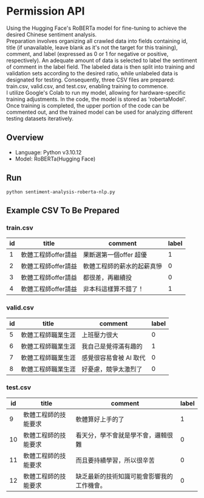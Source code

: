# Permission API
Using the Hugging Face's RoBERTa model for fine-tuning to achieve the desired Chinese sentiment analysis.  
Preparation involves organizing all crawled data into fields containing id, title (if unavailable, leave blank as it's not the target for this training), comment, and label (expressed as 0 or 1 for negative or positive, respectively). An adequate amount of data is selected to label the sentiment of comment in the label field. The labeled data is then split into training and validation sets according to the desired ratio, while unlabeled data is designated for testing. Consequently, three CSV files are prepared: train.csv, valid.csv, and test.csv, enabling training to commence.  
I utilize Google's Colab to run my model, allowing for hardware-specific training adjustments. In the code, the model is stored as 'robertaModel'. Once training is completed, the upper portion of the code can be commented out, and the trained model can be used for analyzing different testing datasets iteratively.  

## Overview

- Language: Python v3.10.12
- Model: RoBERTa(Hugging Face)

## Run

```
python sentiment-analysis-roberta-nlp.py
```


## Example CSV To Be Prepared

### train.csv

| id | title                | comment                                      | label |
|----|----------------------|----------------------------------------------|-------|
| 1  | 軟體工程師offer請益   | 果斷選第一個offer 超優                        | 1     |
| 2  | 軟體工程師offer請益   | 軟體工程師的薪水的起薪真慘                     | 0     |
| 3  | 軟體工程師offer請益   | 都很差，再繼續投                              | 0     |
| 4  | 軟體工程師offer請益   | 非本科這樣算不錯了！                          | 1     |

### valid.csv

| id | title                | comment                                      | label |
|----|----------------------|----------------------------------------------|-------|
| 5  | 軟體工程師職業生涯     | 上班壓力很大                                  | 0     |
| 6  | 軟體工程師職業生涯     | 我自己是覺得滿有趣的                           | 1     |
| 7  | 軟體工程師職業生涯     | 感覺很容易會被 AI 取代                        | 0     |
| 8  | 軟體工程師職業生涯     | 好憂慮，競爭太激烈了                          | 0     |

### test.csv

| id | title                | comment                                      | label |
|----|----------------------|----------------------------------------------|-------|
| 9  | 軟體工程師的技能要求   | 軟體算好上手的了                              | 1     |
| 10 | 軟體工程師的技能要求   | 看天分，學不會就是學不會，邏輯很難              | 0     |
| 11 | 軟體工程師的技能要求   | 而且要持續學習，所以很辛苦                     | 0     |
| 12 | 軟體工程師的技能要求   | 缺乏最新的技術知識可能會影響我的工作機會。       | 0     |
